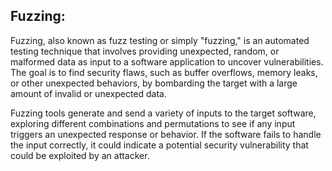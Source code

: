 ## Fuzzing:
Fuzzing, also known as fuzz testing or simply "fuzzing," is an automated testing technique that involves providing unexpected, random, or malformed data as input to a software application to uncover vulnerabilities. The goal is to find security flaws, such as buffer overflows, memory leaks, or other unexpected behaviors, by bombarding the target with a large amount of invalid or unexpected data.

Fuzzing tools generate and send a variety of inputs to the target software, exploring different combinations and permutations to see if any input triggers an unexpected response or behavior. If the software fails to handle the input correctly, it could indicate a potential security vulnerability that could be exploited by an attacker.